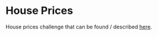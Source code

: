 # House Prices

House prices challenge that can be found / described [here](https://www.kaggle.com/c/house-prices-advanced-regression-techniques).
